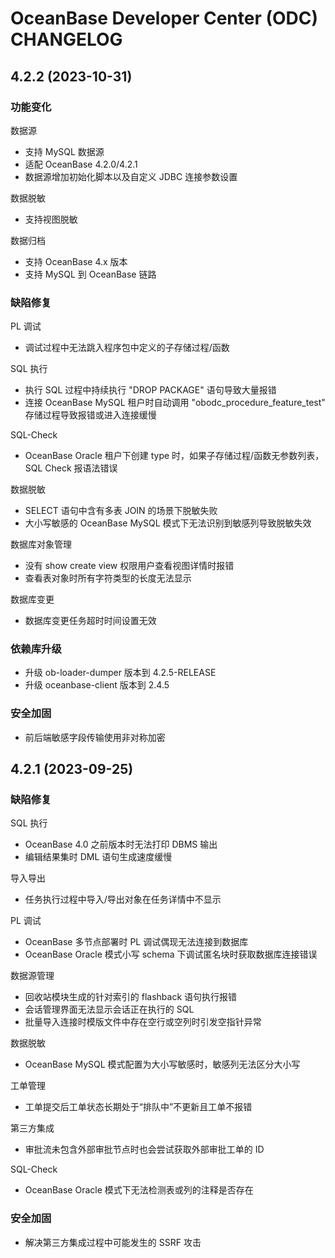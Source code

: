 # OceanBase Developer Center (ODC) CHANGELOG

## 4.2.2 (2023-10-31)

### 功能变化

数据源

- 支持 MySQL 数据源
- 适配 OceanBase 4.2.0/4.2.1
- 数据源增加初始化脚本以及自定义 JDBC 连接参数设置

数据脱敏

- 支持视图脱敏

数据归档

- 支持 OceanBase 4.x 版本
- 支持 MySQL 到 OceanBase 链路

### 缺陷修复

PL 调试

- 调试过程中无法跳入程序包中定义的子存储过程/函数

SQL 执行

- 执行 SQL 过程中持续执行 "DROP PACKAGE" 语句导致大量报错
- 连接 OceanBase MySQL 租户时自动调用 "obodc_procedure_feature_test" 存储过程导致报错或进入连接缓慢

SQL-Check

- OceanBase Oracle 租户下创建 type 时，如果子存储过程/函数无参数列表，SQL Check 报语法错误

数据脱敏

- SELECT 语句中含有多表 JOIN 的场景下脱敏失败
- 大小写敏感的 OceanBase MySQL 模式下无法识别到敏感列导致脱敏失效 

数据库对象管理

- 没有 show create view 权限用户查看视图详情时报错
- 查看表对象时所有字符类型的长度无法显示

数据库变更

- 数据库变更任务超时时间设置无效

### 依赖库升级

- 升级 ob-loader-dumper 版本到 4.2.5-RELEASE
- 升级 oceanbase-client 版本到 2.4.5

### 安全加固

- 前后端敏感字段传输使用非对称加密

## 4.2.1 (2023-09-25)

### 缺陷修复

SQL 执行

- OceanBase 4.0 之前版本时无法打印 DBMS 输出
- 编辑结果集时 DML 语句生成速度缓慢

导入导出

- 任务执行过程中导入/导出对象在任务详情中不显示

PL 调试

- OceanBase 多节点部署时 PL 调试偶现无法连接到数据库
- OceanBase Oracle 模式小写 schema 下调试匿名块时获取数据库连接错误

数据源管理

- 回收站模块生成的针对索引的 flashback 语句执行报错
- 会话管理界面无法显示会话正在执行的 SQL
- 批量导入连接时模版文件中存在空行或空列时引发空指针异常

数据脱敏

- OceanBase MySQL 模式配置为大小写敏感时，敏感列无法区分大小写

工单管理

- 工单提交后工单状态长期处于“排队中”不更新且工单不报错

第三方集成

- 审批流未包含外部审批节点时也会尝试获取外部审批工单的 ID

SQL-Check

- OceanBase Oracle 模式下无法检测表或列的注释是否存在

### 安全加固

- 解决第三方集成过程中可能发生的 SSRF 攻击